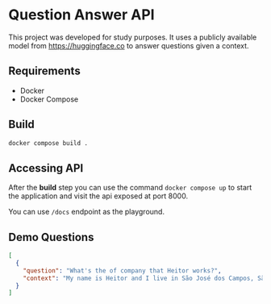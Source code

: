 # Question Answer API
This project was developed for study purposes. It uses a publicly available model from https://huggingface.co to answer questions given a context.

## Requirements
* Docker
* Docker Compose

## Build
```sh
docker compose build . 
```

## Accessing API
After the **build** step you can use the command `docker compose up` to start the application and visit 
the api exposed at port 8000.

You can use `/docs` endpoint as the playground.

## Demo Questions
```json
[
  {
    "question": "What's the of company that Heitor works?",
    "context": "My name is Heitor and I live in São José dos Campos, São Paulo - Brazil. I'm a software engineering and I work at a company called 'Quero Educação'"
  }
]
```